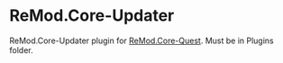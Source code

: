 # ReMod.Core-Updater
ReMod.Core-Updater plugin for [ReMod.Core-Quest](https://github.com/Cyril-Xd/ReMod.Core-Quest). Must be in Plugins folder. 

